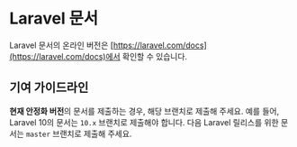 # Laravel 문서

Laravel 문서의 온라인 버전은 [https://laravel.com/docs](https://laravel.com/docs)에서 확인할 수 있습니다.

## 기여 가이드라인

**현재 안정화 버전**의 문서를 제출하는 경우, 해당 브랜치로 제출해 주세요. 예를 들어, Laravel 10의 문서는 `10.x` 브랜치로 제출해야 합니다. 다음 Laravel 릴리스를 위한 문서는 `master` 브랜치로 제출해 주세요.